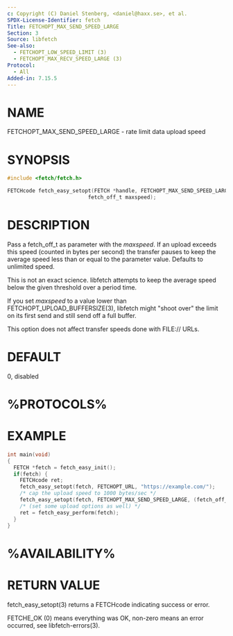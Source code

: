 ```yaml
---
c: Copyright (C) Daniel Stenberg, <daniel@haxx.se>, et al.
SPDX-License-Identifier: fetch
Title: FETCHOPT_MAX_SEND_SPEED_LARGE
Section: 3
Source: libfetch
See-also:
  - FETCHOPT_LOW_SPEED_LIMIT (3)
  - FETCHOPT_MAX_RECV_SPEED_LARGE (3)
Protocol:
  - All
Added-in: 7.15.5
---
```


# NAME

FETCHOPT_MAX_SEND_SPEED_LARGE - rate limit data upload speed

# SYNOPSIS

~~~c
#include <fetch/fetch.h>

FETCHcode fetch_easy_setopt(FETCH *handle, FETCHOPT_MAX_SEND_SPEED_LARGE,
                          fetch_off_t maxspeed);
~~~

# DESCRIPTION

Pass a fetch_off_t as parameter with the *maxspeed*. If an upload exceeds
this speed (counted in bytes per second) the transfer pauses to keep the
average speed less than or equal to the parameter value. Defaults to unlimited
speed.

This is not an exact science. libfetch attempts to keep the average speed below
the given threshold over a period time.

If you set *maxspeed* to a value lower than
FETCHOPT_UPLOAD_BUFFERSIZE(3), libfetch might "shoot over" the limit on
its first send and still send off a full buffer.

This option does not affect transfer speeds done with FILE:// URLs.

# DEFAULT

0, disabled

# %PROTOCOLS%

# EXAMPLE

~~~c
int main(void)
{
  FETCH *fetch = fetch_easy_init();
  if(fetch) {
    FETCHcode ret;
    fetch_easy_setopt(fetch, FETCHOPT_URL, "https://example.com/");
    /* cap the upload speed to 1000 bytes/sec */
    fetch_easy_setopt(fetch, FETCHOPT_MAX_SEND_SPEED_LARGE, (fetch_off_t)1000);
    /* (set some upload options as well) */
    ret = fetch_easy_perform(fetch);
  }
}
~~~

# %AVAILABILITY%

# RETURN VALUE

fetch_easy_setopt(3) returns a FETCHcode indicating success or error.

FETCHE_OK (0) means everything was OK, non-zero means an error occurred, see
libfetch-errors(3).
